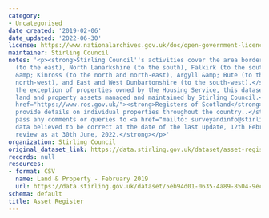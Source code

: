```yaml
---
category:
- Uncategorised
date_created: '2019-02-06'
date_updated: '2022-06-30'
license: https://www.nationalarchives.gov.uk/doc/open-government-licence/version/3/
maintainer: Stirling Council
notes: '<p><strong>Stirling Council''s activities cover the area bordered by Clackmannanshire
  (to the east), North Lanarkshire (to the south), Falkirk (to the south-east), Perth
  &amp; Kinross (to the north and north-east), Argyll &amp; Bute (to the north and
  north-west), and East and West Dunbartonshire (to the south-west).</strong>\r\n\r\n<strong>With
  the exception of properties owned by the Housing Service, this dataset details the
  land and property assets managed and maintained by Stirling Council.</strong>\r\n\r\n<a
  href="https://www.ros.gov.uk/"><strong>Registers of Scotland</strong></a> <strong>can
  provide details on individual properties throughout the country..</strong>\r\n\r\n<strong>Please
  pass any comments or queries to <a href="mailto: surveyandinfo@stirling.gov.uk">surveyandinfo@stirling.gov.uk</a>.</strong>\r\n\r\n<strong>All
  data believed to be correct at the date of the last update, 12th February, 2019.</strong>\r\n\r\n<strong>Under
  review as at 30th June, 2022.</strong></p>'
organization: Stirling Council
original_dataset_link: https://data.stirling.gov.uk/dataset/asset-register
records: null
resources:
- format: CSV
  name: Land & Property - February 2019
  url: https://data.stirling.gov.uk/dataset/5eb94d01-0635-4a89-8504-9ec04f600cb8/resource/81650170-e849-4d5c-94f8-d67b8adccd53/download/20190313-land-and-property-asset-register-12.02.2019.csv
schema: default
title: Asset Register
---
```

